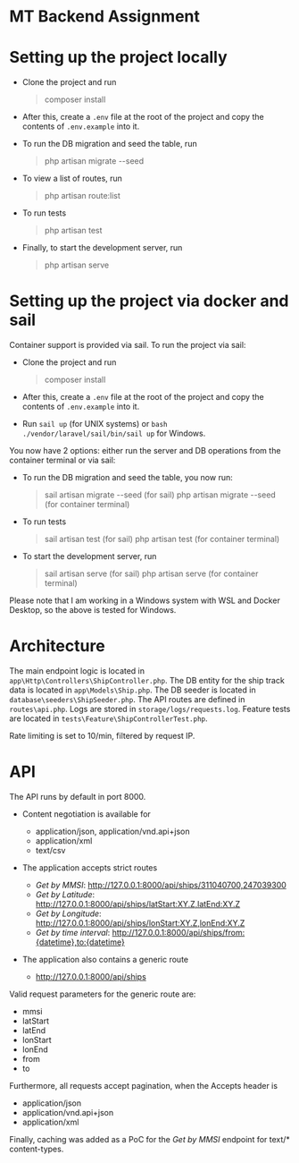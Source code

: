 # MT Backend Assignment

# Setting up the project locally

- Clone the project and run
    > composer install

- After this, create a `.env` file at the root of the project and copy the contents of `.env.example` into it.

- To run the DB migration and seed the table, run
    > php artisan migrate --seed

- To view a list of routes, run
    > php artisan route:list

- To run tests
    > php artisan test

- Finally, to start the development server, run
    > php artisan serve

# Setting up the project via docker and sail

Container support is provided via sail. To run the project via sail:

- Clone the project and run
    > composer install

- After this, create a `.env` file at the root of the project and copy the contents of `.env.example` into it.

- Run `sail up` (for UNIX systems) or `bash ./vendor/laravel/sail/bin/sail up` for Windows.

You now have 2 options: either run the server and DB operations from the container terminal or via sail:

- To run the DB migration and seed the table, you now run:
   > sail artisan migrate --seed (for sail)
   > php artisan migrate --seed (for container terminal)

- To run tests
    > sail artisan test (for sail)
    > php artisan test (for container terminal)

- To start the development server, run
    > sail artisan serve (for sail)
    > php artisan serve (for container terminal)


Please note that I am working in a Windows system with WSL and Docker Desktop, so the above is tested for Windows.

# Architecture

The main endpoint logic is located in `app\Http\Controllers\ShipController.php`.
The DB entity for the ship track data is located in `app\Models\Ship.php`.
The DB seeder is located in `database\seeders\ShipSeeder.php`.
The API routes are defined in `routes\api.php`.
Logs are stored in `storage/logs/requests.log`.
Feature tests are located in `tests\Feature\ShipControllerTest.php`.

Rate limiting is set to 10/min, filtered by request IP.

# API

The API runs by default in port 8000.

- Content negotiation is available for
    - application/json, application/vnd.api+json
    - application/xml
    - text/csv

- The application accepts strict routes
  - *Get by MMSI*: http://127.0.0.1:8000/api/ships/311040700,247039300
  - *Get by Latitude*: http://127.0.0.1:8000/api/ships/latStart:XY.Z,latEnd:XY.Z
  - *Get by Longitude*: http://127.0.0.1:8000/api/ships/lonStart:XY.Z,lonEnd:XY.Z
  - *Get by time interval*: http://127.0.0.1:8000/api/ships/from:{datetime},to:{datetime}

- The application also contains a generic route
  - http://127.0.0.1:8000/api/ships
  
Valid request parameters for the generic route are:
- mmsi
- latStart
- latEnd
- lonStart
- lonEnd
- from
- to

Furthermore, all requests accept pagination, when the Accepts header is
- application/json
- application/vnd.api+json
- application/xml


Finally, caching was added as a PoC for the *Get by MMSI* endpoint for text/* content-types.
